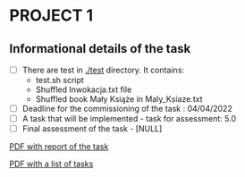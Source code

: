 # PROJECT 1



## Informational details of the task 

- [ ] There are test in [./test](https://gitlab.com/JasinskiR259384/pamsi-2022/-/tree/main/PROJECT_1/tests) directory. It contains:
    -  test.sh script
    -  Shuffled Inwokacja.txt file
    -  Shuffled book Mały Książe in Maly_Ksiaze.txt
- [ ] Deadline for the commissioning of the task : 04/04/2022
- [ ] A task that will be implemented  - task for assessment: 5.0
- [ ] Final assessment of the task  - [NULL]

[PDF with report of the task](https://gitlab.com/JasinskiR259384/pamsi-2022/-/blob/main/PROJECT_1/Report_PAMSI_1.pdf)

[PDF with a list of tasks ](https://gitlab.com/JasinskiR259384/pamsi-2022/-/blob/dev1.0/proj1.pdf)
